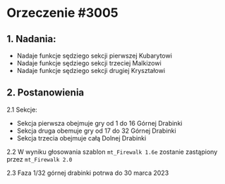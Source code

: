 # Orzeczenie #3005

## 1. Nadania:
- Nadaje funkcje sędziego sekcji pierwszej Kubarytowi
- Nadaje funkcje sędziego sekcji trzeciej Malkizowi 
- Nadaje funkcje sędziego sekcji drugiej Kryształowi 
## 2. Postanowienia
2.1 Sekcje:
- Sekcja pierwsza obejmuje gry od 1 do 16 Górnej Drabinki
- Sekcja druga obemuje gry od 17 do 32 Górnej Drabinki
- Sekcja trzecia obejmuje całą Dolnej Drabinki

2.2 W wyniku głosowania szablon `mt_Firewalk 1.6e` zostanie zastąpiony przez `mt_Firewalk 2.0`

2.3 Faza 1/32 górnej drabinki potrwa do 30 marca 2023
